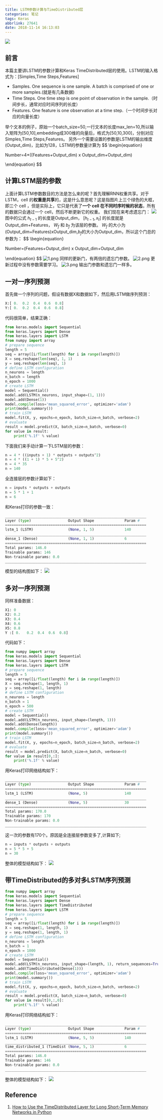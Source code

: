 ```yaml
---
title: LSTM参数计算与TimeDistributed层
categories: 笔记
tags: Keras
abbrlink: 27641
date: 2018-11-14 16:13:03
---
```

![](https://i.loli.net/2018/11/14/5bebe405d0716.png)
## 前言
本篇主要讲LSTM的参数计算和Keras TimeDistributed层的使用。LSTM的输入格式为：[Simples,Time Steps,Features]
- Samples. One sequence is one sample. A batch is comprised of one or more samples.(就是有几条数据)
- Time Steps. One time step is one point of observation in the sample.（时间步长，通常对应时间序列的长度）
- Features. One feature is one observation at a time step.（一个时间步长对应的向量长度）

举个文本的例子，原始一个batch_size=50,一行文本的长度max_len=10,所以输入矩阵为[50,10],embedding成300维的向量后，格式为[50,10,300]，分别对应Simples,Time Steps,Features。
另外一个需要设置的参数是LSTM的输出维度(Output_dim)，比如为128，LSTM的参数量计算为
$$
\begin{equation}

Number=4*((Features+Output\_dim) x Output\_dim+Output\_dim)

\end{equation}
$$
<!--more-->

## 计算LSTM层的参数

上面计算LSTM参数数目的方法是怎么来的呢？首先理解RNN权重共享。对于LSTM，cell 的**权重是共享**的，这是什么意思呢？这是指图片上三个绿色的大框，即三个 cell ，但是实际上，它只是代表了**一个 cell 在不同时序时候的状态**，所有的数据只会通过一个 cell，然后不断更新它的权重。
我们现在来考虑遗忘门：
![](https://i.loli.net/2018/11/14/5bec0397c15fc.png)
图中的公式 $h_{t-1}$ 的长度是Output_dim， $[h_{t-1},x_{t}]$ 的长度就是Output_dim+Features， $W_{f}$  和 $b_{f}$ 为该层的参数。 $W_{f}$ 的大小为(Output_dim+Features)xOutput_dim,$b_{f}$的大小为Output_dim，所以这个门总的参数为：
$$
\begin{equation}

Number=(Features+Output\_dim) x Output\_dim+Output\_dim

\end{equation}
$$
![1.png](https://i.loli.net/2018/11/14/5bec17fcbdcc4.png)
同样的更新门，有两倍的遗忘门参数。
![2.png](https://i.loli.net/2018/11/14/5bec17fcbc135.png)
更新过程中没有参数需要学习。
![3.png](https://i.loli.net/2018/11/14/5bec17fd1ac9d.png)
输出门参数和遗忘门一样多。
## 一对一序列预测

首先做一个序列的问题，假设有数据X和数据如下，然后用LSTM做序列预测：
```python
X:[ 0.  0.2  0.4  0.6  0.8]
Y:[ 0.  0.2  0.4  0.6  0.8]
```
代码很简单，结果正确：
```python
from keras.models import Sequential
from keras.layers import Dense
from keras.layers import LSTM
from numpy import array
# prepare sequence
length = 5
seq = array([i/float(length) for i in range(length)])
X = seq.reshape(len(seq), 1, 1)
y = seq.reshape(len(seq), 1)
# define LSTM configuration
n_neurons = length
n_batch = length
n_epoch = 1000
# create LSTM
model = Sequential()
model.add(LSTM(n_neurons, input_shape=(1, 1)))
model.add(Dense(1))
model.compile(loss='mean_squared_error', optimizer='adam')
print(model.summary())
# train LSTM
model.fit(X, y, epochs=n_epoch, batch_size=n_batch, verbose=2)
# evaluate
result = model.predict(X, batch_size=n_batch, verbose=0)
for value in result:
	print('%.1f' % value)
```
下面我们来手动计算一下LSTM层的参数：
```python
n = 4 * ((inputs + 1) * outputs + outputs^2)
n = 4 * ((1 + 1) * 5 + 5^2)
n = 4 * 35
n = 140
```
全连接层的参数计算如下：
```python
n = inputs * outputs + outputs
n = 5 * 1 + 1
n = 6
```
和Keras打印的参数一致：
```python
_________________________________________________________________
Layer (type)                 Output Shape              Param #
=================================================================
lstm_1 (LSTM)                (None, 1, 5)              140
_________________________________________________________________
dense_1 (Dense)              (None, 1, 1)              6
=================================================================
Total params: 146.0
Trainable params: 146
Non-trainable params: 0.0
_________________________________________________________________
```
模型的结构图如下：
![](https://i.loli.net/2018/11/14/5bebdfce158d7.png)
## 多对一序列预测
同样准备数据：
```python
X1: 0
X2: 0.2
X3: 0.4
X4: 0.6
X5: 0.8
Y :[ 0.   0.2  0.4  0.6  0.8]
```
代码如下：
```python
from numpy import array
from keras.models import Sequential
from keras.layers import Dense
from keras.layers import LSTM
# prepare sequence
length = 5
seq = array([i/float(length) for i in range(length)])
X = seq.reshape(1, length, 1)
y = seq.reshape(1, length)
# define LSTM configuration
n_neurons = length
n_batch = 1
n_epoch = 500
# create LSTM
model = Sequential()
model.add(LSTM(n_neurons, input_shape=(length, 1)))
model.add(Dense(length))
model.compile(loss='mean_squared_error', optimizer='adam')
print(model.summary())
# train LSTM
model.fit(X, y, epochs=n_epoch, batch_size=n_batch, verbose=2)
# evaluate
result = model.predict(X, batch_size=n_batch, verbose=0)
for value in result[0,:]:
	print('%.1f' % value)
```
用Keras打印网络结构如下：
```python
_________________________________________________________________
Layer (type)                 Output Shape              Param #
=================================================================
lstm_1 (LSTM)                (None, 5)                 140
_________________________________________________________________
dense_1 (Dense)              (None, 5)                 30
=================================================================
Total params: 170.0
Trainable params: 170
Non-trainable params: 0.0
_________________________________________________________________
```
这一次的参数有170个。原因是全连接层参数变多了,计算如下;
```python
n = inputs * outputs + outputs
n = 5 * 5 + 5
n = 30
```
整体的模型结构如下：
![](https://i.loli.net/2018/11/14/5bebe05eb3187.png)
## 带TimeDistributed的多对多LSTM序列预测
```python
from numpy import array
from keras.models import Sequential
from keras.layers import Dense
from keras.layers import TimeDistributed
from keras.layers import LSTM
# prepare sequence
length = 5
seq = array([i/float(length) for i in range(length)])
X = seq.reshape(1, length, 1)
y = seq.reshape(1, length, 1)
# define LSTM configuration
n_neurons = length
n_batch = 1
n_epoch = 1000
# create LSTM
model = Sequential()
model.add(LSTM(n_neurons, input_shape=(length, 1), return_sequences=True))
model.add(TimeDistributed(Dense(1)))
model.compile(loss='mean_squared_error', optimizer='adam')
print(model.summary())
# train LSTM
model.fit(X, y, epochs=n_epoch, batch_size=n_batch, verbose=2)
# evaluate
result = model.predict(X, batch_size=n_batch, verbose=0)
for value in result[0,:,0]:
	print('%.1f' % value)
```
用Keras打印网络结构如下：
```python
_________________________________________________________________
Layer (type)                 Output Shape              Param #
=================================================================
lstm_1 (LSTM)                (None, 5, 5)              140
_________________________________________________________________
time_distributed_1 (TimeDist (None, 5, 1)              6
=================================================================
Total params: 146.0
Trainable params: 146
Non-trainable params: 0.0
_________________________________________________________________
```
整体的模型结构如下：
![](https://i.loli.net/2018/11/14/5bebdf475db9f.png)
## Reference
1. [How to Use the TimeDistributed Layer for Long Short-Term Memory Networks in Python](https://machinelearningmastery.com/timedistributed-layer-for-long-short-term-memory-networks-in-python/)
